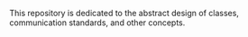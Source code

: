 This repository is dedicated to the abstract design of classes, communication standards, and other concepts. 